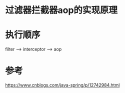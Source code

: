 # 过滤器拦截器aop的实现原理

# 执行顺序
filter --> interceptor --> aop

# 参考
https://www.cnblogs.com/java-spring/p/12742984.html